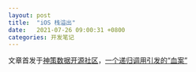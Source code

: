 ```yaml
---
layout: post
title:  "iOS 栈溢出"
date:   2021-07-26 09:00:31 +0800
categories: 开发笔记
---
```


文章首发于[神策数据开源社区](https://opensource.sensorsdata.cn/)，[一个递归调用引发的“血案”](https://mp.weixin.qq.com/s/SKEE6cK-Ruu8aR37-DEhDg)

[jekyll-docs]: https://jekyllrb.com/docs/home
[jekyll-gh]:   https://github.com/jekyll/jekyll
[jekyll-talk]: https://talk.jekyllrb.com/
